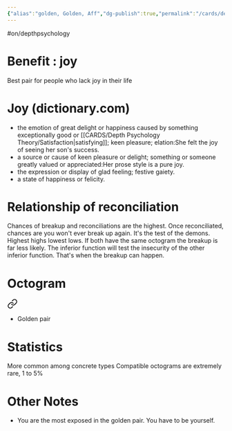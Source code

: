 ```yaml
---
{"alias":"golden, Golden, Aff","dg-publish":true,"permalink":"/cards/depth-psychology-theory/affection-pair/","dgPassFrontmatter":true,"created":"2022-12-21T11:17:48.140+01:00","updated":"2023-05-26T20:02:54.569+02:00"}
---
```


#on/depthpsychology 

# Benefit : joy 
Best pair for people who lack joy in their life

# Joy (dictionary.com)
- the emotion of great delight or happiness caused by something exceptionally good or [[CARDS/Depth Psychology Theory/Satisfaction\|satisfying]]; keen pleasure; elation:She felt the joy of seeing her son's success.
- a source or cause of keen pleasure or delight; something or someone greatly valued or appreciated:Her prose style is a pure joy.
- the expression or display of glad feeling; festive gaiety.
- a state of happiness or felicity.

# Relationship of reconciliation 

Chances of breakup and reconciliations are the highest. Once reconciliated, chances are you won't ever break up again. It's the test of the demons. 
Highest highs lowest lows. 
If both have the same octogram the breakup is far less likely. 
The inferior function will test the insecurity of the other inferior function. That's when the breakup can happen. 

# Octogram 


<div class="transclusion internal-embed is-loaded"><a class="markdown-embed-link" href="/cards/depth-psychology-theory/micro-origin/#4u-fl" aria-label="Open link"><svg xmlns="http://www.w3.org/2000/svg" width="24" height="24" viewBox="0 0 24 24" fill="none" stroke="currentColor" stroke-width="2" stroke-linecap="round" stroke-linejoin="round" class="svg-icon lucide-link"><path d="M10 13a5 5 0 0 0 7.54.54l3-3a5 5 0 0 0-7.07-7.07l-1.72 1.71"></path><path d="M14 11a5 5 0 0 0-7.54-.54l-3 3a5 5 0 0 0 7.07 7.07l1.71-1.71"></path></svg></a><div class="markdown-embed">



- Golden pair 

</div></div>


# Statistics

More common among concrete types
Compatible octograms are extremely rare, 1 to 5%

# Other Notes

- You are the most exposed in the golden pair. You have to be yourself.
